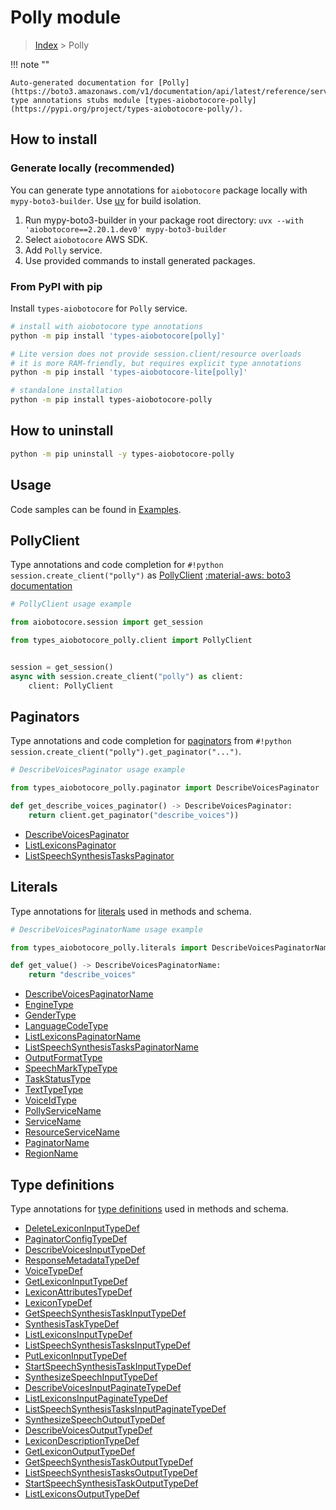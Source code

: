# Polly module

> [Index](../README.md) > Polly


!!! note ""

    Auto-generated documentation for [Polly](https://boto3.amazonaws.com/v1/documentation/api/latest/reference/services/polly.html#polly)
    type annotations stubs module [types-aiobotocore-polly](https://pypi.org/project/types-aiobotocore-polly/).

## How to install

### Generate locally (recommended)

You can generate type annotations for `aiobotocore` package locally with `mypy-boto3-builder`.
Use [uv](https://docs.astral.sh/uv/getting-started/installation/) for build isolation.

1. Run mypy-boto3-builder in your package root directory: `uvx --with 'aiobotocore==2.20.1.dev0' mypy-boto3-builder`
1. Select `aiobotocore` AWS SDK.
1. Add `Polly` service.
1. Use provided commands to install generated packages.



### From PyPI with pip

Install `types-aiobotocore` for `Polly` service.

```bash
# install with aiobotocore type annotations
python -m pip install 'types-aiobotocore[polly]'

# Lite version does not provide session.client/resource overloads
# it is more RAM-friendly, but requires explicit type annotations
python -m pip install 'types-aiobotocore-lite[polly]'

# standalone installation
python -m pip install types-aiobotocore-polly
```



## How to uninstall

```bash
python -m pip uninstall -y types-aiobotocore-polly
```

## Usage

Code samples can be found in [Examples](./usage.md).

## PollyClient

Type annotations and code completion for  `#!python session.create_client("polly")` as [PollyClient](./client.md)
[:material-aws: boto3 documentation](https://boto3.amazonaws.com/v1/documentation/api/latest/reference/services/polly.html#Polly.Client)

```python
# PollyClient usage example

from aiobotocore.session import get_session

from types_aiobotocore_polly.client import PollyClient


session = get_session()
async with session.create_client("polly") as client:
    client: PollyClient
```


## Paginators

Type annotations and code completion for
[paginators](./paginators.md)
from `#!python session.create_client("polly").get_paginator("...")`.

```python
# DescribeVoicesPaginator usage example

from types_aiobotocore_polly.paginator import DescribeVoicesPaginator

def get_describe_voices_paginator() -> DescribeVoicesPaginator:
    return client.get_paginator("describe_voices"))
```

- [DescribeVoicesPaginator](./paginators.md#describevoicespaginator)
- [ListLexiconsPaginator](./paginators.md#listlexiconspaginator)
- [ListSpeechSynthesisTasksPaginator](./paginators.md#listspeechsynthesistaskspaginator)








## Literals

Type annotations for [literals](./literals.md) used in methods and schema.

```python
# DescribeVoicesPaginatorName usage example

from types_aiobotocore_polly.literals import DescribeVoicesPaginatorName

def get_value() -> DescribeVoicesPaginatorName:
    return "describe_voices"
```

- [DescribeVoicesPaginatorName](./literals.md#describevoicespaginatorname)
- [EngineType](./literals.md#enginetype)
- [GenderType](./literals.md#gendertype)
- [LanguageCodeType](./literals.md#languagecodetype)
- [ListLexiconsPaginatorName](./literals.md#listlexiconspaginatorname)
- [ListSpeechSynthesisTasksPaginatorName](./literals.md#listspeechsynthesistaskspaginatorname)
- [OutputFormatType](./literals.md#outputformattype)
- [SpeechMarkTypeType](./literals.md#speechmarktypetype)
- [TaskStatusType](./literals.md#taskstatustype)
- [TextTypeType](./literals.md#texttypetype)
- [VoiceIdType](./literals.md#voiceidtype)
- [PollyServiceName](./literals.md#pollyservicename)
- [ServiceName](./literals.md#servicename)
- [ResourceServiceName](./literals.md#resourceservicename)
- [PaginatorName](./literals.md#paginatorname)
- [RegionName](./literals.md#regionname)




## Type definitions

Type annotations for [type definitions](./type_defs.md) used in methods and schema.

- [DeleteLexiconInputTypeDef](./type_defs.md#deletelexiconinputtypedef)
- [PaginatorConfigTypeDef](./type_defs.md#paginatorconfigtypedef)
- [DescribeVoicesInputTypeDef](./type_defs.md#describevoicesinputtypedef)
- [ResponseMetadataTypeDef](./type_defs.md#responsemetadatatypedef)
- [VoiceTypeDef](./type_defs.md#voicetypedef)
- [GetLexiconInputTypeDef](./type_defs.md#getlexiconinputtypedef)
- [LexiconAttributesTypeDef](./type_defs.md#lexiconattributestypedef)
- [LexiconTypeDef](./type_defs.md#lexicontypedef)
- [GetSpeechSynthesisTaskInputTypeDef](./type_defs.md#getspeechsynthesistaskinputtypedef)
- [SynthesisTaskTypeDef](./type_defs.md#synthesistasktypedef)
- [ListLexiconsInputTypeDef](./type_defs.md#listlexiconsinputtypedef)
- [ListSpeechSynthesisTasksInputTypeDef](./type_defs.md#listspeechsynthesistasksinputtypedef)
- [PutLexiconInputTypeDef](./type_defs.md#putlexiconinputtypedef)
- [StartSpeechSynthesisTaskInputTypeDef](./type_defs.md#startspeechsynthesistaskinputtypedef)
- [SynthesizeSpeechInputTypeDef](./type_defs.md#synthesizespeechinputtypedef)
- [DescribeVoicesInputPaginateTypeDef](./type_defs.md#describevoicesinputpaginatetypedef)
- [ListLexiconsInputPaginateTypeDef](./type_defs.md#listlexiconsinputpaginatetypedef)
- [ListSpeechSynthesisTasksInputPaginateTypeDef](./type_defs.md#listspeechsynthesistasksinputpaginatetypedef)
- [SynthesizeSpeechOutputTypeDef](./type_defs.md#synthesizespeechoutputtypedef)
- [DescribeVoicesOutputTypeDef](./type_defs.md#describevoicesoutputtypedef)
- [LexiconDescriptionTypeDef](./type_defs.md#lexicondescriptiontypedef)
- [GetLexiconOutputTypeDef](./type_defs.md#getlexiconoutputtypedef)
- [GetSpeechSynthesisTaskOutputTypeDef](./type_defs.md#getspeechsynthesistaskoutputtypedef)
- [ListSpeechSynthesisTasksOutputTypeDef](./type_defs.md#listspeechsynthesistasksoutputtypedef)
- [StartSpeechSynthesisTaskOutputTypeDef](./type_defs.md#startspeechsynthesistaskoutputtypedef)
- [ListLexiconsOutputTypeDef](./type_defs.md#listlexiconsoutputtypedef)

